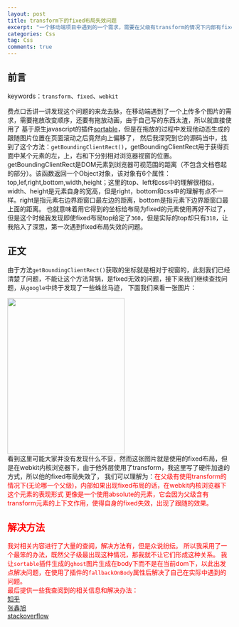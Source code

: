 ```yaml
---
layout: post
title: transform下的fixed布局失效问题
excerpt: "一个移动端项目中遇到的一个需求，需要在父级有transform的情况下内部有fixed定位，但是这种情况下fixed开始失效。"
categories: Css
tag: Css
comments: true
---
```


## 前言
keywords：`transform`、`fixed`、`webkit`

费点口舌讲一讲发现这个问题的来龙去脉，在移动端遇到了一个上传多个图片的需求，需要拖放改变顺序，还要有拖放动画，由于自己写的东西太渣，所以就直接使用了
基于原生javascript的插件[sortable](https://github.com/RubaXa/Sortable)，但是在拖放的过程中发现他动态生成的跟随图片位置在页面滚动之后竟然向上偏移了，
然后我深究到它的源码当中，找到了这个方法：`getBoundingClientRect()`，getBoundingClientRect用于获得页面中某个元素的左，上，右和下分别相对浏览器视窗的位置。getBoundingClientRect是DOM元素到浏览器可视范围的距离（不包含文档卷起的部分）。该函数返回一个Object对象，该对象有6个属性：top,lef,right,bottom,width,height；这里的top、left和css中的理解很相似，width、height是元素自身的宽高，但是right，bottom和css中的理解有点不一样。right是指元素右边界距窗口最左边的距离，bottom是指元素下边界距窗口最上面的距离。
也就意味着用它得到的坐标给布局为fixed的元素使用再好不过了，但是这个时候我发现即使fixed布局top给定了`360`，但是实际的top却只有`318`，让我陷入了深思，第一次遇到fixed布局失效的问题。

## 正文
由于方法`getBoundingClientRect()`获取的坐标就是相对于视窗的，此刻我们已经清楚了问题，不能让这个方法背锅，是fixed无效的问题，接下来我们继续查找问题，从`google`中终于发现了一些蛛丝马迹，
下面我们来看一张图片：  
<div style="transform:translateZ(0);width:263px;height:351px;">
    <img src="{{ site.loading }}" data-src="/img/fixed/1.png" class="lazy" style="position:fixed;top:0;left:0;width:100%;height:100%">
</div>
看到这里可能大家并没有发现什么不妥，然而这张图片就是使用的fixed布局，但是在webkit内核浏览器下，由于他外层使用了transform，我这里写了硬件加速的方式，所以他的fixed布局失效了，
我们可以理解为：<span style="color:red">在父级有使用transform的情况下(无论哪一个父级)，内部如果出现fixed布局的话，在webkit内核浏览器下这个元素的表现形式
更像是一个使用absolute的元素，它会因为父级含有transform元素的上下文作用，使得自身的fixed失效，出现了跟随的效果。

## 解决方法
我对相关内容进行了大量的查阅，解决方法有，但是众说纷纭。
所以我采用了一个最笨的办法，既然父子级最出现这种情况，那我就不让它们形成这种关系。
我让`sortable`插件生成的`ghost`图片生成在body下而不是在当前dom下，以此出发点解决问题，在使用了插件的`fallbackOnBody`属性后解决了自己在实际中遇到的问题。  
最后提供一些我查阅到的相关信息和解决办法：  
[知乎](https://www.zhihu.com/question/25552699)  
[张鑫旭](http://www.zhangxinxu.com/wordpress/2015/05/css3-transform-affect/)  
[stackoverflow](http://stackoverflow.com/questions/2637058/positions-fixed-doesnt-work-when-using-webkit-transform?answertab=votes#tab-top)  
